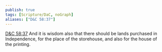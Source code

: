 ```yaml
---
publish: true
tags: [Scripture/DaC, noGraph]
aliases: ["D&C 58:37"]
---
```

[D&C 58:37](https://churchofjesuschrist.org/study/scriptures/dc-testament/dc/58?lang=eng&id=p37#p37) And it is wisdom also that there should be lands purchased in Independence, for the place of the storehouse, and also for the house of the printing.
